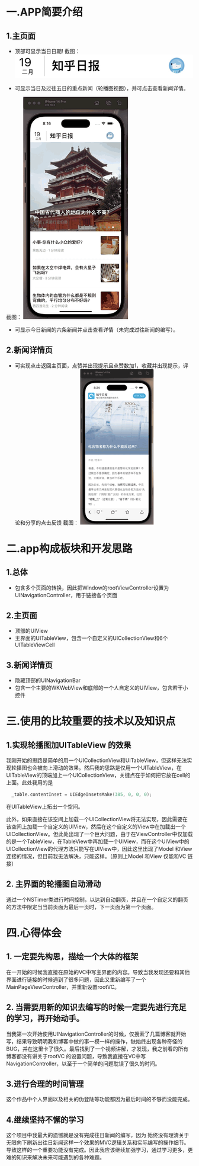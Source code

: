 # 一.APP简要介绍

## 1.主页面

- 顶部可显示当日日期!
截图：
![Alt text](https://github.com/Qingsong-Li/ZhiHuDaily/blob/master/images%20in%20readme/image-20230219200847339.png)


- 可显示当日及过往五日的重点新闻（轮播图视图），并可点击查看新闻详情。


截图：
![Alt text](https://github.com/Qingsong-Li/ZhiHuDaily/blob/master/images%20in%20readme/QQ20230219-201703-HD-6809657.gif)


- 可显示今日新闻的六条新闻并点击查看详情（未完成过往新闻的编写）。

## 2.新闻详情页

- 可实现点击返回主页面，点赞并出现提示且点赞数加1，收藏并出现提示，评论和分享的点击反馈
截图：
![Alt text](https://github.com/Qingsong-Li/ZhiHuDaily/blob/master/images%20in%20readme/QQ20230219-202445.gif)



# 二.app构成板块和开发思路

## 1.总体

- 包含多个页面的转换，因此把Window的rootViewController设置为UINavigationController，用于链接各个页面

## 2.主页面

- 顶部的UIView 
- 主界面的UITableView，包含一个自定义的UICollectionView和6个UITableViewCell

## 3.新闻详情页

- 隐藏顶部的UINavigationBar
- 包含一个主要的WKWebView和底部的一个人自定义的UIView，包含若干小控件

# 三.使用的比较重要的技术以及知识点

## 1.实现轮播图加UITableView 的效果

我刚开始的思路是简单的用一个UICollectionView和UITableView，但这样无法实现轮播图也会被向上滑动的效果。然后我的思路是仅用一个UITableView，在UITableView的顶端加上一个UICollectionView，关键点在于如何把它放在cell的上面。此处我用的是

```objective-c
  _table.contentInset = UIEdgeInsetsMake(385, 0, 0, 0);
```

在UITableView上拓出一个空间。

此外，如果直接在该空间上加载一个UICollectionView将无法实现，因此需要在该空间上加载一个自定义的UIView，然后在这个自定义的View中在加载出一个UICollectionVIew。但此处出现了一个巨大问题，由于在ViewController中仅加载的是一个TableView，在TableView中再加载一个UIView，而在这个UIView中的UICollectionView的代理方法只能写在UIView中，因此这里出现了Model 和View连接的情况，但目前我无法解决，只能这样。（原则上Model 和View 仅能和VC 链接）

## 2. 主界面的轮播图自动滑动

通过一个NSTimer类进行时间控制，以达到自动翻页，并且在一个自定义的翻页的方法中限定当当前页面为最后一页时，下一页面为第一个页面。

# 四.心得体会

## 1. 一定要先构思，描绘一个大体的框架

在一开始的时候我直接在原始的VC中写主界面的内容。导致当我发现还要和其他界面进行链接的时候遇到了很多问题，因此又重新编写了一个MainPageViewController，并重新设置rootVC。

## 2. 当需要用新的知识去编写的时候一定要先进行充足的学习，再开始动手。

当我第一次开始使用UINavigationController的时候，仅搜索了几篇博客就开始写，结果导致明明我和博客中做的事一模一样的操作，缺始终出现各种奇怪的BUG，并在这里卡了很久。最后找到了一个视频讲解，才发现，我之前看的所有博客都没有讲关于rootVC 的设置问题，导致我直接在VC中写NavigationController，以至于一个简单的问题耽误了很久的时间。

## 3.进行合理的时间管理

这个作品中个人界面以及相关的伪登陆等功能都因为最后时间的不够而没能完成。

## 4.继续坚持不懈的学习

这个项目中我最大的遗憾就是没有完成往日新闻的编写，因为 始终没有理清关于无限向下刷新出往日新闻这样一个效果的MVC逻辑关系和实际编写的操作细节。导致这样的一个重要功能没有完成。因此我应该继续加强学习，通过学习更多，更难的知识来解决未来可能遇到的各种难题。 
